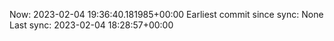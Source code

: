 Now: 2023-02-04 19:36:40.181985+00:00 Earliest commit since sync: None Last sync: 2023-02-04 18:28:57+00:00

